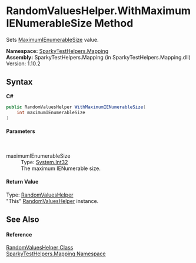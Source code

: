# RandomValuesHelper.WithMaximumIENumerableSize Method 
 

Sets <a href="P_SparkyTestHelpers_Mapping_RandomValuesHelper_MaximumIEnumerableSize.md">MaximumIEnumerableSize</a> value.

**Namespace:**&nbsp;<a href="N_SparkyTestHelpers_Mapping.md">SparkyTestHelpers.Mapping</a><br />**Assembly:**&nbsp;SparkyTestHelpers.Mapping (in SparkyTestHelpers.Mapping.dll) Version: 1.10.2

## Syntax

**C#**<br />
``` C#
public RandomValuesHelper WithMaximumIENumerableSize(
	int maximumIEnumerableSize
)
```


#### Parameters
&nbsp;<dl><dt>maximumIEnumerableSize</dt><dd>Type: <a href="http://msdn2.microsoft.com/en-us/library/td2s409d" target="_blank">System.Int32</a><br />The maximum IENumerable size.</dd></dl>

#### Return Value
Type: <a href="T_SparkyTestHelpers_Mapping_RandomValuesHelper.md">RandomValuesHelper</a><br />"This" <a href="T_SparkyTestHelpers_Mapping_RandomValuesHelper.md">RandomValuesHelper</a> instance.

## See Also


#### Reference
<a href="T_SparkyTestHelpers_Mapping_RandomValuesHelper.md">RandomValuesHelper Class</a><br /><a href="N_SparkyTestHelpers_Mapping.md">SparkyTestHelpers.Mapping Namespace</a><br />